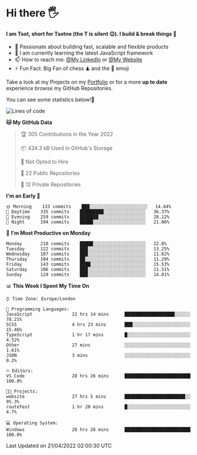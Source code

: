 # Hi there :raised_hand_with_fingers_splayed:
#### I am Tsot, short for Tsotne (the T is silent :wink:). I build & break things :space_invader:
- :telescope: Passionate about building fast, scalable and flexible products
- :seedling: I am currently learning the latest JavaScript framework 
- :mailbox: How to reach me: [@My LinkedIn](https://www.linkedin.com/in/tsotne-gvadzabia/) or [@My Website](https://tsotne.co.uk/contact)
- :zap: Fun Fact: Big Fan of chess ♟ and the 👾 emoji

Take a look at my Projects on my [Portfolio](https://tsotne.co.uk/) or for a more **up to date** experience browse my GitHub Repositories.

You can see some statistics below!:space_invader:
<!--START_SECTION:waka-->
![Lines of code](https://img.shields.io/badge/From%20Hello%20World%20I%27ve%20Written-2%20Million%20lines%20of%20code-blue)

**🐱 My GitHub Data** 

> 🏆 305 Contributions in the Year 2022
 > 
> 📦 434.3 kB Used in GitHub's Storage 
 > 
> 🚫 Not Opted to Hire
 > 
> 📜 22 Public Repositories 
 > 
> 🔑 12 Private Repositories  
 > 
**I'm an Early 🐤** 

```text
🌞 Morning    133 commits    ███░░░░░░░░░░░░░░░░░░░░░░   14.44% 
🌆 Daytime    335 commits    █████████░░░░░░░░░░░░░░░░   36.37% 
🌃 Evening    259 commits    ███████░░░░░░░░░░░░░░░░░░   28.12% 
🌙 Night      194 commits    █████░░░░░░░░░░░░░░░░░░░░   21.06%

```
📅 **I'm Most Productive on Monday** 

```text
Monday       210 commits    █████░░░░░░░░░░░░░░░░░░░░   22.8% 
Tuesday      122 commits    ███░░░░░░░░░░░░░░░░░░░░░░   13.25% 
Wednesday    107 commits    ███░░░░░░░░░░░░░░░░░░░░░░   11.62% 
Thursday     104 commits    ██░░░░░░░░░░░░░░░░░░░░░░░   11.29% 
Friday       143 commits    ████░░░░░░░░░░░░░░░░░░░░░   15.53% 
Saturday     106 commits    ███░░░░░░░░░░░░░░░░░░░░░░   11.51% 
Sunday       129 commits    ███░░░░░░░░░░░░░░░░░░░░░░   14.01%

```


📊 **This Week I Spent My Time On** 

```text
⌚︎ Time Zone: Europe/London

💬 Programming Languages: 
JavaScript               22 hrs 14 mins      ███████████████████░░░░░░   78.21% 
SCSS                     4 hrs 23 mins       ███░░░░░░░░░░░░░░░░░░░░░░   15.46% 
TypeScript               1 hr 17 mins        █░░░░░░░░░░░░░░░░░░░░░░░░   4.52% 
Other                    27 mins             ░░░░░░░░░░░░░░░░░░░░░░░░░   1.61% 
JSON                     3 mins              ░░░░░░░░░░░░░░░░░░░░░░░░░   0.2%

🔥 Editors: 
VS Code                  28 hrs 26 mins      █████████████████████████   100.0%

🐱‍💻 Projects: 
website                  27 hrs 5 mins       ███████████████████████░░   95.3% 
routeTest                1 hr 20 mins        █░░░░░░░░░░░░░░░░░░░░░░░░   4.7%

💻 Operating System: 
Windows                  28 hrs 26 mins      █████████████████████████   100.0%

```


 Last Updated on 21/04/2022 02:00:30 UTC
<!--END_SECTION:waka-->
